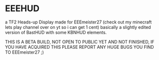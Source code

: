 # EEEHUD
a TF2 Heads-up Display made for EEEmeister27 (check out my minecraft lets play channel over on yt so i can get 1 cent)
basically a slightly edited version of BastHUD with some KBNHUD elements.

THIS IS A BETA BUILD, NOT OPEN TO PUBLIC YET AND NOT FINISHED, IF YOU HAVE ACQUIRED THIS PLEASE REPORT ANY HUGE BUGS YOU FIND TO EEEmeister27 ;)
